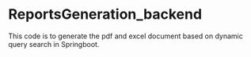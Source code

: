 # ReportsGeneration_backend
This code is to generate the pdf and excel document based on dynamic query search in Springboot.
